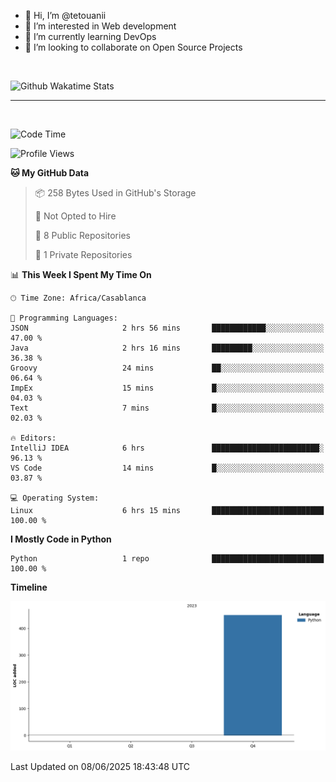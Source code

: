 - 👋 Hi, I’m @tetouanii
- 👀 I’m interested in Web development
- 🌱 I’m currently learning DevOps
- 💞️ I’m looking to collaborate on Open Source Projects

<br/>


![Github Wakatime Stats](https://github-readme-stats.vercel.app/api/wakatime/?username=@walidbosso&layout=compact&&theme=default&link="https://www.github.com/USERNAME/") 

--- 

<br/>


  
<!--START_SECTION:waka-->
![Code Time](http://img.shields.io/badge/Code%20Time-486%20hrs%202%20mins-blue)

![Profile Views](http://img.shields.io/badge/Profile%20Views-0-blue)

**🐱 My GitHub Data** 

> 📦 258 Bytes Used in GitHub's Storage 
 > 
> 🚫 Not Opted to Hire
 > 
> 📜 8 Public Repositories 
 > 
> 🔑 1 Private Repositories 
 > 
📊 **This Week I Spent My Time On** 

```text
🕑︎ Time Zone: Africa/Casablanca

💬 Programming Languages: 
JSON                     2 hrs 56 mins       ████████████░░░░░░░░░░░░░   47.00 % 
Java                     2 hrs 16 mins       █████████░░░░░░░░░░░░░░░░   36.38 % 
Groovy                   24 mins             ██░░░░░░░░░░░░░░░░░░░░░░░   06.64 % 
ImpEx                    15 mins             █░░░░░░░░░░░░░░░░░░░░░░░░   04.03 % 
Text                     7 mins              █░░░░░░░░░░░░░░░░░░░░░░░░   02.03 % 

🔥 Editors: 
IntelliJ IDEA            6 hrs               ████████████████████████░   96.13 % 
VS Code                  14 mins             █░░░░░░░░░░░░░░░░░░░░░░░░   03.87 % 

💻 Operating System: 
Linux                    6 hrs 15 mins       █████████████████████████   100.00 % 
```

**I Mostly Code in Python** 

```text
Python                   1 repo              █████████████████████████   100.00 % 
```



**Timeline**

![Lines of Code chart](https://raw.githubusercontent.com/tetouanii/tetouanii/main/assets/bar_graph.png)


 Last Updated on 08/06/2025 18:43:48 UTC
<!--END_SECTION:waka-->
